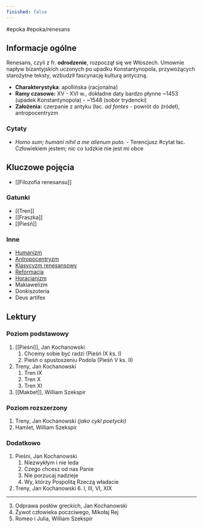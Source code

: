 ```yaml
---
finished: false
---
```

#epoka #epoka/renesans 
## Informacje ogólne
Renesans, czyli z fr. **odrodzenie**, rozpoczął się we Włoszech. Umownie napływ bizantyjskich uczonych po upadku Konstantynopola, przywożących starożytne teksty, wzbudził fascynację kulturą antyczną.
- **Charakterystyka**: apollińska (racjonalna)
- **Ramy czasowe:** XV - XVI w., dokładne daty bardzo płynne
  ~1453 (upadek Konstantynopola) - ~1548 (sobór trydencki)
- **Założenia:** czerpanie z antyku (łac. *ad fontes* - powrót do źródeł), antropocentryzm
### Cytaty
- *Homo sum; humani nihil a me alienum puto.* - Terencjusz #cytat
  łac. Człowiekiem jestem; nic co ludzkie nie jest mi obce

## Kluczowe pojęcia
- [[Filozofia renesansu]]
### Gatunki
- [[Tren]]
- [[Fraszka]]
- [[Pieśń]]
### Inne
- [Humanizm](Filozofia%20renesansu#^humanizm)
- [Antropocentryzm](Filozofia%20renesansu#^antropocentryzm)
- [Klasycyzm renesansowy](Filozofia%20renesansu#Klasycyzm%20renesansowy)
- [Reformacja](Filozofia%20renesansu#^reformacja)
- [Horacjanizm](Filozofia%20renesansu#^horacjanizm)
- Makiawelizm
- Donkiszoteria
- Deus artifex

## Lektury
### Poziom podstawowy
1. [[Pieśni]], Jan Kochanowski
	1. Chcemy sobie być radzi (Pieśń IX ks. I)
	2. Pieśń o spustoszeniu Podola (Pieśń V ks. II)
2. Treny, Jan Kochanowski
	1. Tren IX 
	2. Tren X
	3. Tren XI
3. [[Makbet]], William Szekspir
### Poziom rozszerzony
1. Treny, Jan Kochanowski *(jako cykl poetycki)*
2. Hamlet, William Szekspir
### Dodatkowo
1. Pieśni, Jan Kochanowski
	1. Niezwykłym i nie leda
	2. Czego chcesz od nas Panie
	3. Nie porzucaj nadzieje
	4. Wy, którzy Pospolitą Rzeczą władacie
2. Treny, Jan Kochanowski
	6. I, III, VI, XIX
	   
---

3. Odprawa posłów greckich, Jan Kochanowski
4. Żywot człowieka poczciwego, Mikołaj Rej
5. Romeo i Julia, William Szekspir